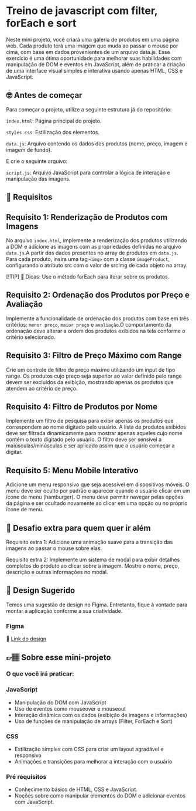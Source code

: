 # Treino de javascript com filter, forEach e sort

Neste mini projeto, você criará uma galeria de produtos em uma página web. Cada produto terá uma imagem que muda ao passar o mouse por cima, com base em dados provenientes de um arquivo data.js. Esse exercício é uma ótima oportunidade para melhorar suas habilidades com manipulação de DOM e eventos em JavaScript, além de praticar a criação de uma interface visual simples e interativa usando apenas HTML, CSS e JavaScript.

## 🤓 Antes de começar

Para começar o projeto, utilize a seguinte estrutura já do repositório:

`index.html`: Página principal do projeto.

`styles.css`: Estilização dos elementos.

`data.js`: Arquivo contendo os dados dos produtos (nome, preço, imagem e imagem de fundo).

E crie o seguinte arquivo:

`script.js`: Arquivo JavaScript para controlar a lógica de interação e manipulação das imagens.

## 🔨 Requisitos

## Requisito 1: Renderização de Produtos com Imagens
No arquivo `index.html`, implemente a renderização dos produtos utilizando a DOM e adicione as imagens com as propriedades definidas no arquivo `data.js`.A partir dos dados presentes no array de produtos em `data.js`. Para cada produto, insira uma tag `<img>` com a classe `imageProduct`, configurando o atributo src com o valor de srcImg de cada objeto no array.

[!TIP] 👀 Dicas:
Use o método forEach para iterar sobre os produtos.

## Requisito 2: Ordenação dos Produtos por Preço e Avaliação
Implemente a funcionalidade de ordenação dos produtos com base em três critérios: `menor preço`, `maior preço` e `avaliação`.O comportamento da ordenação deve alterar a ordem dos produtos exibidos na tela conforme o critério selecionado.

## Requisito 3: Filtro de Preço Máximo com Range
Crie um controle de filtro de preço máximo utilizando um input de tipo range. Os produtos cujo preço seja superior ao valor definido pelo range devem ser excluídos da exibição, mostrando apenas os produtos que atendem ao critério de preço.

## Requisito 4: Filtro de Produtos por Nome
Implemente um filtro de pesquisa para exibir apenas os produtos que correspondem ao nome digitado pelo usuário. A lista de produtos exibidos deve ser filtrada dinamicamente para mostrar apenas aqueles cujo nome contém o texto digitado pelo usuário. O filtro deve ser sensível a maiúsculas/minúsculas e ser aplicado assim que o usuário começar a digitar.

## Requisito 5: Menu Mobile Interativo
Adicione um menu responsivo que seja acessível em dispositivos móveis. O menu deve ser oculto por padrão e aparecer quando o usuário clicar em um ícone de menu (hamburger). O menu deve permitir navegar pelas opções da página e ser ocultado novamente ao clicar em uma opção ou no próprio ícone de menu.

## 🔨 Desafio extra para quem quer ir além

Requisito extra 1: Adicione uma animação suave para a transição das imagens ao passar o mouse sobre elas.

Requisito extra 2: Implemente um sistema de modal para exibir detalhes completos do produto ao clicar sobre a imagem. Mostre o nome, preço, descrição e outras informações no modal.

## 🎨 Design Sugerido

Temos uma sugestão de design no Figma. Entretanto, fique à vontade para montar a aplicação conforme a sua criatividade.

### Figma

🔗 [Link do design](https://www.figma.com/community/file/1458939050939229153)

## 👉🏽 Sobre esse mini-projeto

### O que você irá praticar:

### JavaScript
- Manipulação do DOM com JavaScript
- Uso de eventos como mouseover e mouseout
- Interação dinâmica com os dados (exibição de imagens e informações)
- Uso de funções de manipulação de arrays (Filter, ForEach e Sort)
  
### CSS
- Estilização simples com CSS para criar um layout agradável e responsivo
- Animações e transições para melhorar a interação com o usuário

### Pré requisitos
- Conhecimento básico de HTML, CSS e JavaScript.
- Noções sobre como manipular elementos do DOM e adicionar eventos com JavaScript.
